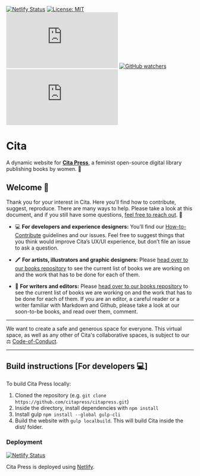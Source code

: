 [![Netlify Status](https://api.netlify.com/api/v1/badges/091f948a-f979-4baa-a28a-8621367e7582/deploy-status)](https://app.netlify.com/sites/cranky-bartik-68e51d/deploys) [![License: MIT](https://img.shields.io/badge/License-MIT-yellow.svg)](https://opensource.org/licenses/MIT) [![GitHub stars](https://badgen.net/github/stars/Naereen/Strapdown.js)](https://GitHub.com/citapress/citapress/stargazers/) [![GitHub watchers](https://badgen.net/github/watchers/Naereen/Strapdown.js/)](https://GitHub.com/citapress/citapress/watchers/) [![GitHub latest commit](https://badgen.net/github/last-commit/Naereen/Strapdown.js)](https://GitHub.com/citapress/citapress/commit/)

# Cita

A dynamic website for [**Cita Press**](https://citapress.org), a feminist open-source digital library publishing books by women. 💪

## Welcome 🐣 

Thank you for your interest in Cita. Here you’ll find how to contribute, suggest, reproduce. There are many ways to help. Please take a look at this document, and if you still have some questions, [feel free to reach out](mailto://citabooks@gmail.com). 👀

* 💻 **For developers and experience designers:** You’ll find our [How-to-Contribute](https://github.com/citapress/citapress/blob/master/docs/contribute.md) guidelines and our issues. Feel free to suggest things that you think would improve Cita’s UX/UI experience, but don’t file an issue to ask a question. 

* 🖍 **For artists, illustrators and graphic designers:** Please [head over to our books repository](https://github.com/citapress/books) to see the current list of books we are working on and the work that has to be done for each of them.

* 📖 **For writers and editors:** Please [head over to our books repository](https://github.com/citapress/books) to see the current list of books we are working on and the work that has to be done for each of them. If you are an editor, a careful reader or a writer familiar with Markdown and Github, please take a look at our soon-to-be books, and read over them, comment.

---

We want to create a safe and generous space for everyone. This virtual space, as well as any other of Cita's collaborative spaces, is subject to our ⚖️ [Code-of-Conduct](https://github.com/citapress/citapress/blob/master/Code-of-Conduct.md).

---

## Build instructions [For developers 💻]

To build Cita Press locally:

1. Cloned the repository (e.g. `git clone https://github.com/citapress/citapress.git`)
2. Inside the directory, install dependencies with `npm install`
3. Install gulp `npm install --global gulp-cli` 
4. Build the website with `gulp localbuild`. This will build Cita inside the dist/ folder.

### Deployment

[![Netlify Status](https://api.netlify.com/api/v1/badges/091f948a-f979-4baa-a28a-8621367e7582/deploy-status)](https://app.netlify.com/sites/cranky-bartik-68e51d/deploys)

Cita Press is deployed using [Netlify](https://www.netlify.com/). 
